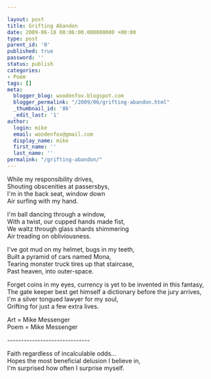 ```yaml
---

layout: post
title: Grifting Abandon
date: 2009-06-18 08:06:00.000000000 +00:00
type: post
parent_id: '0'
published: true
password: ''
status: publish
categories:
- Poem
tags: []
meta:
  blogger_blog: woodenfox.blogspot.com
  blogger_permalink: "/2009/06/grifting-abandon.html"
  _thumbnail_id: '86'
  _edit_last: '1'
author:
  login: mike
  email: woodenfox@gmail.com
  display_name: mike
  first_name: ''
  last_name: ''
permalink: "/grifting-abandon/"
---
```

While my responsibility drives,  
Shouting obscenities at passersbys,  
I'm in the back seat, window down  
Air surfing with my hand.

I'm ball dancing through a window,  
With a twist, our cupped hands made fist,  
We waltz through glass shards shimmering  
Air treading on obliviousness.

I've got mud on my helmet, bugs in my teeth,  
Built a pyramid of cars named Mona,  
Tearing monster truck tires up that staircase,  
Past heaven, into outer-space.

Forget coins in my eyes, currency is yet to be invented in this fantasy,  
The gate keeper best get himself a dictionary before the jury arrives,  
I'm a silver tongued lawyer for my soul,  
Grifting for just a few extra lives.

Art = Mike Messenger  
Poem = Mike Messenger

\------------------------------

Faith regardless of incalculable odds...  
Hopes the most beneficial delusion I believe in,  
I'm surprised how often I surprise myself.

